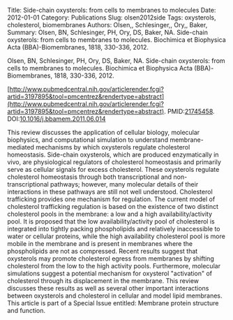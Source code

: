 Title: Side-chain oxysterols: from cells to membranes to molecules
Date: 2012-01-01
Category: Publications
Slug: olsen2012side
Tags: oxysterols, cholesterol, biomembranes
Authors: Olsen,, Schlesinger,, Ory,, Baker,
Summary: Olsen, BN, Schlesinger, PH, Ory, DS, Baker, NA. Side-chain oxysterols: from cells to membranes to molecules. Biochimica et Biophysica Acta (BBA)-Biomembranes, 1818, 330-336, 2012. 

Olsen, BN, Schlesinger, PH, Ory, DS, Baker, NA. Side-chain oxysterols: from cells to membranes to molecules. Biochimica et Biophysica Acta (BBA)-Biomembranes, 1818, 330-336, 2012. 

[http://www.pubmedcentral.nih.gov/articlerender.fcgi?artid=3197895&tool=pmcentrez&rendertype=abstract](http://www.pubmedcentral.nih.gov/articlerender.fcgi?artid=3197895&tool=pmcentrez&rendertype=abstract). PMID:[21745458](http://www.ncbi.nlm.nih.gov/pubmed/21745458). DOI:[10.1016/j.bbamem.2011.06.014](http://dx.doi.org/10.1016/j.bbamem.2011.06.014)

This review discusses the application of cellular biology, molecular biophysics, and computational simulation to understand membrane-mediated mechanisms by which oxysterols regulate cholesterol homeostasis. Side-chain oxysterols, which are produced enzymatically in vivo, are physiological regulators of cholesterol homeostasis and primarily serve as cellular signals for excess cholesterol. These oxysterols regulate cholesterol homeostasis through both transcriptional and non-transcriptional pathways; however, many molecular details of their interactions in these pathways are still not well understood. Cholesterol trafficking provides one mechanism for regulation. The current model of cholesterol trafficking regulation is based on the existence of two distinct cholesterol pools in the membrane: a low and a high availability/activity pool. It is proposed that the low availability/activity pool of cholesterol is integrated into tightly packing phospholipids and relatively inaccessible to water or cellular proteins, while the high availability cholesterol pool is more mobile in the membrane and is present in membranes where the phospholipids are not as compressed. Recent results suggest that oxysterols may promote cholesterol egress from membranes by shifting cholesterol from the low to the high activity pools. Furthermore, molecular simulations suggest a potential mechanism for oxysterol "activation" of cholesterol through its displacement in the membrane. This review discusses these results as well as several other important interactions between oxysterols and cholesterol in cellular and model lipid membranes. This article is part of a Special Issue entitled: Membrane protein structure and function.
